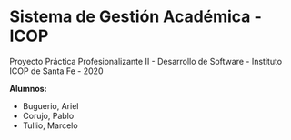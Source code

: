 # Sistema de Gestión Académica - ICOP
Proyecto Práctica Profesionalizante II - Desarrollo de Software - Instituto ICOP de Santa Fe - 2020

**Alumnos:**
- Buguerio, Ariel
- Corujo, Pablo
- Tullio, Marcelo